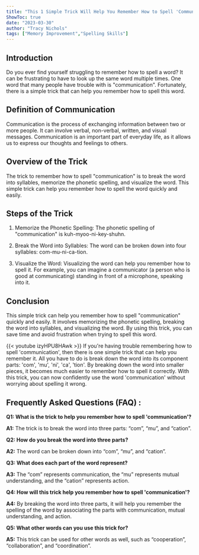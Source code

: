 ```yaml
---
title: "This 1 Simple Trick Will Help You Remember How to Spell 'Communication'!"
ShowToc: true 
date: "2023-03-30"
author: "Tracy Nichols" 
tags: ["Memory Improvement","Spelling Skills"]
---
```

## Introduction

Do you ever find yourself struggling to remember how to spell a word? It can be frustrating to have to look up the same word multiple times. One word that many people have trouble with is "communication". Fortunately, there is a simple trick that can help you remember how to spell this word.

## Definition of Communication

Communication is the process of exchanging information between two or more people. It can involve verbal, non-verbal, written, and visual messages. Communication is an important part of everyday life, as it allows us to express our thoughts and feelings to others.

## Overview of the Trick

The trick to remember how to spell "communication" is to break the word into syllables, memorize the phonetic spelling, and visualize the word. This simple trick can help you remember how to spell the word quickly and easily.

## Steps of the Trick

1. Memorize the Phonetic Spelling: The phonetic spelling of "communication" is kuh-myoo-ni-key-shuhn.

2. Break the Word into Syllables: The word can be broken down into four syllables: com-mu-ni-ca-tion.

3. Visualize the Word: Visualizing the word can help you remember how to spell it. For example, you can imagine a communicator (a person who is good at communicating) standing in front of a microphone, speaking into it.

## Conclusion

This simple trick can help you remember how to spell "communication" quickly and easily. It involves memorizing the phonetic spelling, breaking the word into syllables, and visualizing the word. By using this trick, you can save time and avoid frustration when trying to spell this word.

{{< youtube izyHPU8HAwk >}} 
If you're having trouble remembering how to spell 'communication', then there is one simple trick that can help you remember it. All you have to do is break down the word into its component parts: 'com', 'mu', 'ni', 'ca', 'tion'. By breaking down the word into smaller pieces, it becomes much easier to remember how to spell it correctly. With this trick, you can now confidently use the word 'communication' without worrying about spelling it wrong.

## Frequently Asked Questions (FAQ) :
**Q1: What is the trick to help you remember how to spell 'communication'?**

**A1:** The trick is to break the word into three parts: “com”, “mu”, and “cation”.

**Q2: How do you break the word into three parts?**

**A2:** The word can be broken down into “com”, “mu”, and “cation”.

**Q3: What does each part of the word represent?**

**A3:** The “com” represents communication, the “mu” represents mutual understanding, and the “cation” represents action.

**Q4: How will this trick help you remember how to spell 'communication'?**

**A4:** By breaking the word into three parts, it will help you remember the spelling of the word by associating the parts with communication, mutual understanding, and action.

**Q5: What other words can you use this trick for?**

**A5:** This trick can be used for other words as well, such as “cooperation”, “collaboration”, and “coordination”.





